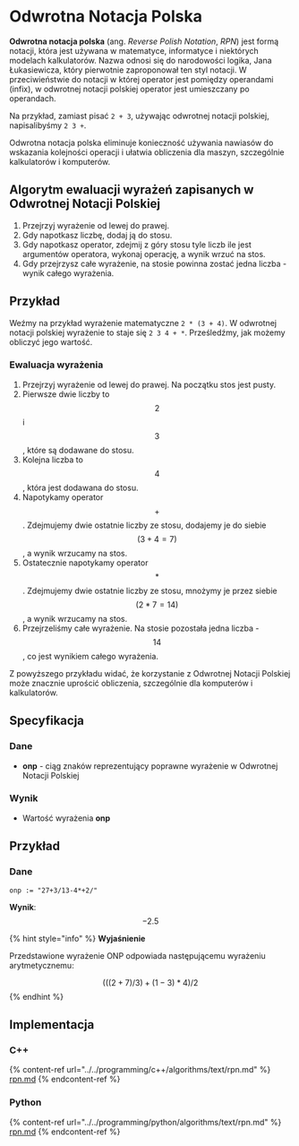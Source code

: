 # Odwrotna Notacja Polska

**Odwrotna notacja polska** (ang. *Reverse Polish Notation*, *RPN*) jest formą notacji, która jest używana w matematyce, informatyce i niektórych modelach kalkulatorów. Nazwa odnosi się do narodowości logika, Jana Łukasiewicza, który pierwotnie zaproponował ten styl notacji. W przeciwieństwie do notacji w której operator jest pomiędzy operandami (infix), w odwrotnej notacji polskiej operator jest umieszczany po operandach.

Na przykład, zamiast pisać `2 + 3`, używając odwrotnej notacji polskiej, napisalibyśmy `2 3 +`.

Odwrotna notacja polska eliminuje konieczność używania nawiasów do wskazania kolejności operacji i ułatwia obliczenia dla maszyn, szczególnie kalkulatorów i komputerów.

## Algorytm ewaluacji wyrażeń zapisanych w Odwrotnej Notacji Polskiej

1. Przejrzyj wyrażenie od lewej do prawej.
2. Gdy napotkasz liczbę, dodaj ją do stosu.
3. Gdy napotkasz operator, zdejmij z góry stosu tyle liczb ile jest argumentów operatora, wykonaj operację, a wynik wrzuć na stos.
4. Gdy przejrzysz całe wyrażenie, na stosie powinna zostać jedna liczba - wynik całego wyrażenia.

## Przykład

Weźmy na przykład wyrażenie matematyczne `2 * (3 + 4)`. W odwrotnej notacji polskiej wyrażenie to staje się `2 3 4 + *`. Prześledźmy, jak możemy obliczyć jego wartość.

### Ewaluacja wyrażenia

1. Przejrzyj wyrażenie od lewej do prawej. Na początku stos jest pusty.
2. Pierwsze dwie liczby to $$2$$ i $$3$$, które są dodawane do stosu.
3. Kolejna liczba to $$4$$, która jest dodawana do stosu.
4. Napotykamy operator $$+$$. Zdejmujemy dwie ostatnie liczby ze stosu, dodajemy je do siebie $$(3 + 4 = 7)$$, a wynik wrzucamy na stos.
5. Ostatecznie napotykamy operator $$*$$. Zdejmujemy dwie ostatnie liczby ze stosu, mnożymy je przez siebie $$(2 * 7 = 14)$$, a wynik wrzucamy na stos.
6. Przejrzeliśmy całe wyrażenie. Na stosie pozostała jedna liczba - $$14$$, co jest wynikiem całego wyrażenia.

Z powyższego przykładu widać, że korzystanie z Odwrotnej Notacji Polskiej może znacznie uprościć obliczenia, szczególnie dla komputerów i kalkulatorów.

## Specyfikacja

### Dane

* **onp** - ciąg znaków reprezentujący poprawne wyrażenie w Odwrotnej Notacji Polskiej

### Wynik

* Wartość wyrażenia **onp**

## Przykład

### Dane

```
onp := "27+3/13-4*+2/"
```

**Wynik**: $$-2.5$$

{% hint style="info" %}
**Wyjaśnienie**

Przedstawione wyrażenie ONP odpowiada następującemu wyrażeniu arytmetycznemu:

$$(((2 + 7) / 3) + (1 - 3) * 4) / 2$$
{% endhint %}

## Implementacja

### C++

{% content-ref url="../../programming/c++/algorithms/text/rpn.md" %}
[rpn.md](../../programming/c++/algorithms/text/rpn.md)
{% endcontent-ref %}

### Python

{% content-ref url="../../programming/python/algorithms/text/rpn.md" %}
[rpn.md](../../programming/python/algorithms/text/rpn.md)
{% endcontent-ref %}
